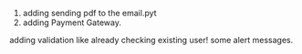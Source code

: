 1) adding sending pdf to the email.pyt
2) adding Payment Gateway.


adding validation like already checking existing user!
some alert messages.